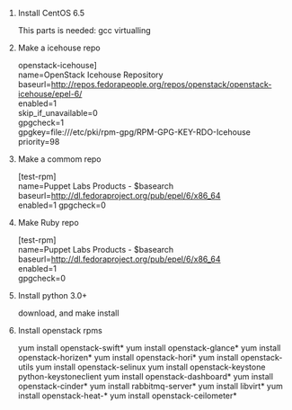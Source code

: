 1. Install CentOS 6.5    

    This parts is needed:
    gcc
    virtualling 

2. Make a icehouse repo   

    openstack-icehouse]    
    name=OpenStack Icehouse Repository    
    baseurl=http://repos.fedorapeople.org/repos/openstack/openstack-icehouse/epel-6/    
    enabled=1    
    skip_if_unavailable=0    
    gpgcheck=1     
    gpgkey=file:///etc/pki/rpm-gpg/RPM-GPG-KEY-RDO-Icehouse    
    priority=98    

3. Make a commom repo    

    [test-rpm]   
    name=Puppet Labs Products - $basearch   
    baseurl=http://dl.fedoraproject.org/pub/epel/6/x86_64    
    enabled=1
    gpgcheck=0    

4. Make Ruby repo    

    [test-rpm]    
    name=Puppet Labs Products - $basearch    
    baseurl=http://dl.fedoraproject.org/pub/epel/6/x86_64    
    enabled=1    
    gpgcheck=0    

5. Install python 3.0+     

   download, and make install
   
6. Install openstack rpms    

    yum install openstack-swift*
    yum install openstack-glance*
    yum install openstack-horizen*
    yum install openstack-hori*
    yum install openstack-utils
    yum install openstack-selinux
    yum install openstack-keystone python-keystoneclient
    yum install openstack-dashboard*
    yum install openstack-cinder*
    yum install rabbitmq-server*
    yum install libvirt*
    yum install openstack-heat-*
    yum install openstack-ceilometer*
 
